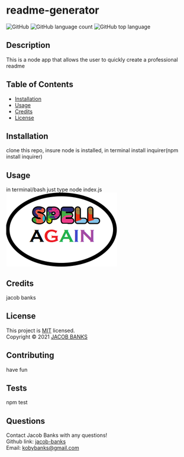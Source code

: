 
  # readme-generator
  ![GitHub](https://img.shields.io/github/license/jacob-banks/readme-genrator)
    ![GitHub language count](https://img.shields.io/github/languages/count/jacob-banks/readme-genrator)
  ![GitHub top language](https://img.shields.io/github/languages/top/jacob-banks/readme-genrator)

  
  ## Description
  This is a node app that allows the user to quickly create a professional readme
  
  ## Table of Contents

  * [Installation](#installation)
  * [Usage](#usage)
  * [Credits](#credits)
  * [License](#license)


  ## Installation
  clone this repo, insure node is installed, in terminal install inquirer(npm install inquirer)
  
  ## Usage 
  in terminal/bash just type node index.js
  ![screenshot1](./img/a.png)

  ## Credits
  jacob banks

  ## License

  This project is [MIT](https://choosealicense.com/licenses/mit/) licensed.<br />
  Copyright © 2021 [JACOB BANKS](https://github.com/jacob-banks)

  

  ## Contributing
  have fun

  ## Tests
  npm test

  ## Questions
  Contact Jacob Banks with any questions!<br>
  Github link: [jacob-banks](https://github.com/jacob-banks)<br>
  Email: kobybanks@gmail.com


